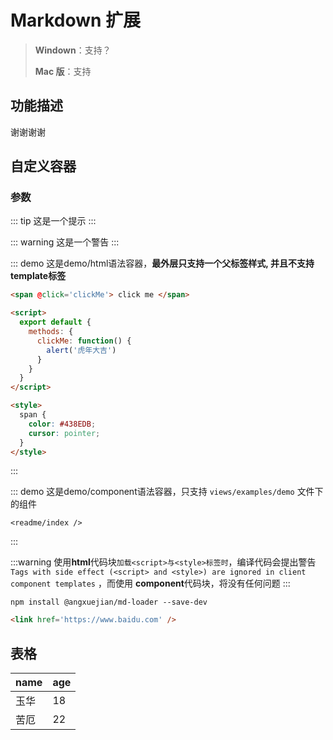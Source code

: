 # Markdown 扩展

> **Windown**：支持？
> 
> **Mac 版**：支持

## 功能描述
谢谢谢谢

## 自定义容器

### 参数
::: tip
这是一个提示
:::

::: warning
这是一个警告
:::

::: demo 这是demo/html语法容器，**最外层只支持一个父标签样式, 并且不支持template标签**
```html
<span @click='clickMe'> click me </span>

<script>
  export default {
    methods: {
      clickMe: function() {
        alert('虎年大吉')
      }
    }
  }
</script>

<style>
  span {
    color: #438EDB;
    cursor: pointer;
  }
</style>
```
:::


::: demo 这是demo/component语法容器，只支持 `views/examples/demo` 文件下的组件
``` component
<readme/index />
```
:::

:::warning
使用**html**代码块```加载<script>与<style>标签时```，编译代码会提出警告```Tags with side effect (<script> and <style>) are ignored in client component templates``` ，而使用 **component**代码块，将没有任何问题
:::

``` shell
npm install @angxuejian/md-loader --save-dev
```
``` html
<link href='https://www.baidu.com' />
```


## 表格
name | age
---  | ---  
玉华 | 18
苦厄 | 22  